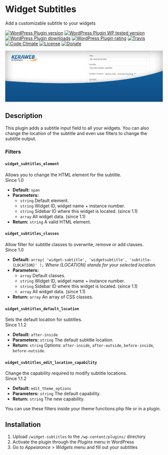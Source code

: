 # Widget Subtitles #
Add a customizable subtitle to your widgets

[![WordPress Plugin version](https://img.shields.io/wordpress/plugin/v/widget-subtitles.svg?style=flat)](https://wordpress.org/plugins/widget-subtitles/)
[![WordPress Plugin WP tested version](https://img.shields.io/wordpress/v/widget-subtitles.svg?style=flat)](https://wordpress.org/plugins/widget-subtitles/)
[![WordPress Plugin downloads](https://img.shields.io/wordpress/plugin/dt/widget-subtitles.svg?style=flat)](https://wordpress.org/plugins/widget-subtitles/)
[![WordPress Plugin rating](https://img.shields.io/wordpress/plugin/r/widget-subtitles.svg?style=flat)](https://wordpress.org/plugins/widget-subtitles/)
[![Travis](https://secure.travis-ci.org/JoryHogeveen/widget-subtitles.png?branch=master)](http://travis-ci.org/JoryHogeveen/widget-subtitles)
[![Code Climate](https://codeclimate.com/github/JoryHogeveen/widget-subtitles/badges/gpa.svg)](https://codeclimate.com/github/JoryHogeveen/widget-subtitles)
[![License](https://img.shields.io/badge/license-GPL--2.0%2B-green.svg)](https://github.com/JoryHogeveen/widget-subtitles/blob/master/license.txt)
[![Donate](https://img.shields.io/badge/Donate-PayPal-green.svg)](https://www.paypal.com/cgi-bin/webscr?cmd=_donations&business=YGPLMLU7XQ9E8&lc=NL&item_name=Widget%20Subtitles&item_number=JWPP%2dWS&currency_code=EUR&bn=PP%2dDonationsBF%3abtn_donateCC_LG%2egif%3aNonHostedGuest)

![Widget Subtitles](https://raw.githubusercontent.com/JoryHogeveen/widget-subtitles/master/.github/assets/banner-1544x500.jpg)  

## Description

This plugin adds a subtitle input field to all your widgets. You can also change the location of the subtitle and even use filters to change the subtitle output.

### Filters

#### `widget_subtitles_element`
Allows you to change the HTML element for the subtitle.  
Since  1.0  

*	**Default:** `span`
*	**Parameters:**
	*	`string` Default element.
	*	`string` Widget ID, widget name + instance number.
	*	`string` Sidebar ID where this widget is located. (since 1.1)
	*	`array`  All widget data. (since 1.1)
*	**Return:** `string` A valid HTML element.

#### `widget_subtitles_classes`
Allow filter for subtitle classes to overwrite, remove or add classes.  
Since  1.0  

*	**Default:** `array( 'widget-subtitle', 'widgetsubtitle', 'subtitle-{LOCATION}' );` *Where {LOCATION} stands for your selected location*.
*	**Parameters:**
	*	`array`  Default classes.
	*	`string` Widget ID, widget name + instance number.
	*	`string` Sidebar ID where this widget is located. (since 1.1)
	*	`array`  All widget data. (since 1.1)
*	**Return:** `array` An array of CSS classes.

#### `widget_subtitles_default_location`
Sets the default location for subtitles.  
Since  1.1.2  

*	**Default:** `after-inside`
*	**Parameters:** `string` The default subtitle location.
*	**Return:** `string` Options: `after-inside`, `after-outside`, `before-inside`, `before-outside`.

#### `widget_subtitles_edit_location_capability`
Change the capability required to modify subtitle locations.  
Since  1.1.2  

*	**Default:** `edit_theme_options`
*	**Parameters:** `string` The default capability.
*	**Return:** `string` The new capability.

You can use these filters inside your theme functions.php file or in a plugin.

## Installation

1. Upload `/widget-subtitles` to the `/wp-content/plugins/` directory
2. Activate the plugin through the *Plugins* menu in WordPress
3. Go to *Appearance* > *Widgets* menu and fill out your subtitles
